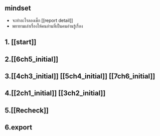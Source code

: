 ## mindset
- จะทำอะไรลองเช็ก [[report detail]]
- พยายามเล่าเรื่องให้คนอ่านที่เป็นคนอ่านรู้เรื่อง


## 1. [[start]]
## 2.[[6ch5_initial]]
## 3.[[4ch3_initial]] [[5ch4_initial]] [[7ch6_initial]]
## 4.[[2ch1_initial]] [[3ch2_initial]]
## 5.[[Recheck]]
## 6.export
